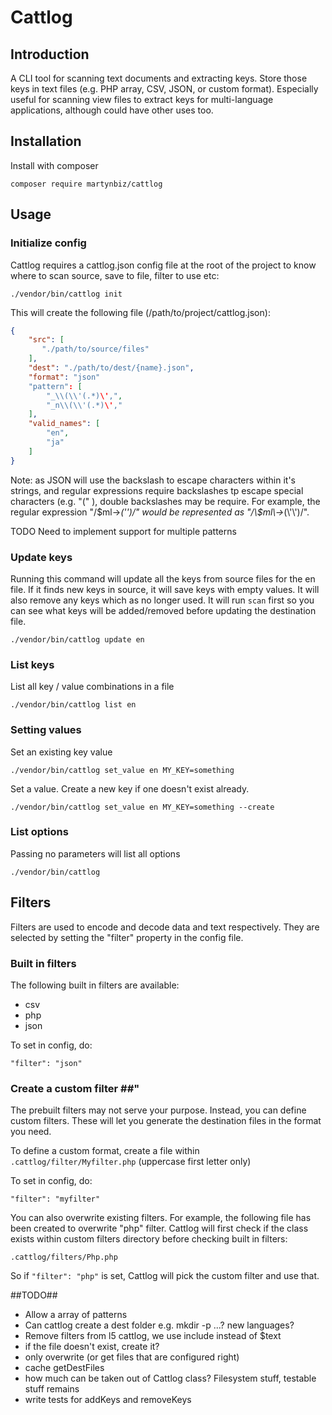 # Cattlog #

## Introduction ##

A CLI tool for scanning text documents and extracting keys. Store those keys in
text files (e.g. PHP array, CSV, JSON, or custom format). Especially useful for
scanning view files to extract keys for multi-language applications, although could
have other uses too.

## Installation ##

Install with composer

    composer require martynbiz/cattlog

## Usage ##

### Initialize config ###

Cattlog requires a cattlog.json config file at the root of the project to know where to scan source, save to file, filter to use etc:

    ./vendor/bin/cattlog init

This will create the following file (/path/to/project/cattlog.json):

```json
{
    "src": [
	   "./path/to/source/files"
    ],
    "dest": "./path/to/dest/{name}.json",
    "format": "json"
    "pattern": [
   	    "_\\(\\'(.*)\',",
        "_n\\(\\'(.*)\',"
    ],
    "valid_names": [
        "en",
        "ja"
    ]
}
```

Note: as JSON will use the backslash to escape characters within it's strings, and regular expressions require backslashes tp escape special characters (e.g. "(" ), double backslashes may be require. For example, the regular expression "/\$ml\->_(\'\')/" would be represented as "/\\$ml\\->_(\\'\\')/".

TODO Need to implement support for multiple patterns

### Update keys ###

Running this command will update all the keys from source files for the en file. If it finds new keys in source, it will save keys with empty values. It will also remove any keys which as no longer used. It will run `scan` first so you can see what keys will be added/removed before updating the destination file.

    ./vendor/bin/cattlog update en

### List keys ###

List all key / value combinations in a file

    ./vendor/bin/cattlog list en

### Setting values ###

Set an existing key value

    ./vendor/bin/cattlog set_value en MY_KEY=something

Set a value. Create a new key if one doesn't exist already.

    ./vendor/bin/cattlog set_value en MY_KEY=something --create

### List options ###

Passing no parameters will list all options

    ./vendor/bin/cattlog

## Filters ##

Filters are used to encode and decode data and text respectively. They are selected by setting the "filter" property in the config file.

### Built in filters ###

The following built in filters are available:

* csv
* php
* json

To set in config, do:

    "filter": "json"

### Create a custom filter ##"

The prebuilt filters may not serve your purpose. Instead, you can define custom filters. These will let you generate the destination files in the format you need.

To define a custom format, create a file within `.cattlog/filter/Myfilter.php` (uppercase first letter only)

To set in config, do:

    "filter": "myfilter"

You can also overwrite existing filters. For example, the following file has been created to overwrite "php" filter. Cattlog will first check if the class exists within custom filters directory before checking built in filters:

    .cattlog/filters/Php.php

So if `"filter": "php"` is set, Cattlog will pick the custom filter and use that.

##TODO##

* Allow a array of patterns
* Can cattlog create a dest folder e.g. mkdir -p ...? new languages?
* Remove filters from l5 cattlog, we use include instead of $text
* if the file doesn't exist, create it?
* only overwrite (or get files that are configured right)
* cache getDestFiles
* how much can be taken out of Cattlog class? Filesystem stuff, testable stuff remains
* write tests for addKeys and removeKeys
